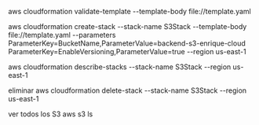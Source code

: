  aws cloudformation validate-template --template-body file://template.yaml       


 aws cloudformation create-stack --stack-name S3Stack --template-body file://template.yaml --parameters ParameterKey=BucketName,ParameterValue=backend-s3-enrique-cloud ParameterKey=EnableVersioning,ParameterValue=true --region us-east-1


 aws cloudformation describe-stacks --stack-name S3Stack --region us-east-1


eliminar
aws cloudformation delete-stack --stack-name S3Stack --region us-east-1


ver todos los S3
aws s3 ls

